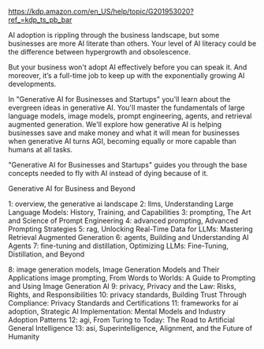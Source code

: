 https://kdp.amazon.com/en_US/help/topic/G201953020?ref_=kdp_ts_pb_bar

AI adoption is rippling through the business landscape, but some businesses are more AI literate than others. Your level of AI literacy could be the difference between hypergrowth and obsolescence.  

But your business won't adopt AI effectively before you can speak it. And moreover, it’s a full-time job to keep up with the exponentially growing AI developments. 

In "Generative AI for Businesses and Startups" you'll learn about the evergreen ideas in generative AI. You'll master the fundamentals of large language models, image models, prompt engineering, agents, and retrieval augmented generation. We'll explore how generative AI is helping businesses save and make money and what it will mean for businesses when generative AI turns AGI, becoming equally or more capable than humans at all tasks. 

"Generative AI for Businesses and Startups" guides you through the base concepts needed to fly with AI instead of dying because of it. 


Generative AI for Business and Beyond

1: overview, the generative ai landscape
2: llms, Understanding Large Language Models: History, Training, and Capabilities
3: prompting, The Art and Science of Prompt Engineering
4: advanced prompting, Advanced Prompting Strategies
5: rag, Unlocking Real-Time Data for LLMs: Mastering Retrieval Augmented Generation
6: agents, Building and Understanding AI Agents
7: fine-tuning and distillation, Optimizing LLMs: Fine-Tuning, Distillation, and Beyond

8: image generation models, Image Generation Models and Their Applications
image prompting, From Words to Worlds: A Guide to Prompting and Using Image Generation AI
9: privacy, Privacy and the Law: Risks, Rights, and Responsibilities
10: privacy standards, Building Trust Through Compliance: Privacy Standards and Certifications
11: frameworks for ai adoption, Strategic AI Implementation: Mental Models and Industry Adoption Patterns
12: agi, From Turing to Today: The Road to Artificial General Intelligence
13: asi, Superintelligence, Alignment, and the Future of Humanity
